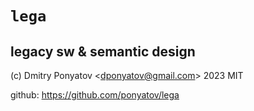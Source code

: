 # `lega`
## legacy sw &amp; semantic design

(c) Dmitry Ponyatov <<dponyatov@gmail.com>> 2023 MIT

github: https://github.com/ponyatov/lega
